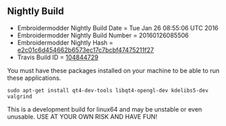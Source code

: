 
Nightly Build
------------------------------

* Embroidermodder Nightly Build Date = Tue Jan 26 08:55:06 UTC 2016
* Embroidermodder Nightly Build Number = 20160126085506
* Embroidermodder Nightly Hash = [e2c01c6d454662b6573ec17c7bcbf47475211f27](https://github.com/Embroidermodder/Embroidermodder/commit/e2c01c6d454662b6573ec17c7bcbf47475211f27)
* Travis Build ID = [104844729](https://travis-ci.org/Embroidermodder/Embroidermodder/builds/104844729)

You must have these packages installed on your machine to be able to run these applications.
```
sudo apt-get install qt4-dev-tools libqt4-opengl-dev kdelibs5-dev valgrind
```

This is a development build for linux64 and may be unstable or even unusable.
USE AT YOUR OWN RISK AND HAVE FUN!

